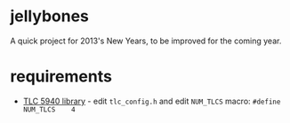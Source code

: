 jellybones
===============

A quick project for 2013's New Years, to be improved for the coming year.

requirements
============
- [TLC 5940 library](https://code.google.com/p/tlc5940arduino/) - edit
  `tlc_config.h` and edit `NUM_TLCS` macro: `#define NUM_TLCS    4`
